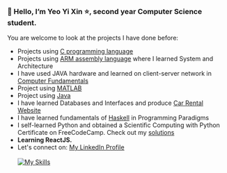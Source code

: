### 👋 Hello, I’m Yeo Yi Xin :star:, second year Computer Science student. 
You are welcome to look at the projects I have done before:
- Projects using [C programming language](https://github.com/YeoYiXin/C-Programming) 
- Projects using [ARM assembly language](https://github.com/YeoYiXin/ARM-assembly) where I learned System and Architecture 
- I have used JAVA hardware and learned on client-server network in [Computer Fundamentals](https://github.com/YeoYiXin/Computer-Fundamentals) 
- Project using [MATLAB](https://github.com/YeoYiXin/MATLAB)
- Project using [Java](https://github.com/YeoYiXin/Java)
- I have learned Databases and Interfaces and produce [Car Rental Website](https://github.com/YeoYiXin/Car-Rental-Website)
- I have learned fundamentals of [Haskell](https://github.com/YeoYiXin/Haskell) in Programming Paradigms
- I self-learned Python and obtained a Scientific Computing with Python Certificate on FreeCodeCamp. Check out my [solutions](https://github.com/YeoYiXin/Scientific-Computing-with-Python)
- <b>Learning ReactJS.</b>
- Let's connect on: [My LinkedIn Profile](https://www.linkedin.com/in/yi-xin-yeo-43b98921a/)
  <!--- - Take a look at my Image Processing Website :heart_eyes:---><br/><br/>
  [![My Skills](https://skillicons.dev/icons?i=js,html,css,php,mysql,flask,python,c,java,github,vscode,haskell)](https://skillicons.dev)
<!---
YeoYiXin/YeoYiXin is a ✨ special ✨ repository because its `README.md` (this file) appears on your GitHub profile.
You can click the Preview link to take a look at your changes.
--->
